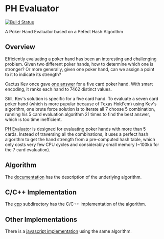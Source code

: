 # PH Evaluator

[![Build Status](https://travis-ci.com/HenryRLee/PokerHandEvaluator.svg?branch=master)](https://travis-ci.com/HenryRLee/PokerHandEvaluator)

A Poker Hand Evaluator based on a Pefect Hash Algorithm

## Overview

Efficiently evaluating a poker hand has been an interesting and challenging
problem. Given two different poker hands, how to determine which one is
stronger? Or more generally, given one poker hand, can we assign a point to
it to indicate its strength?

Cactus Kev once gave [one answer](http://suffe.cool/poker/evaluator.html) for
a five card poker hand. With smart encoding, it ranks each hand to 7462
distinct values.

Still, Kev's solution is specific for a five card hand. To evaluate a seven
card poker hand (which is more pupular because of Texas Hold'em) using Kev's
algorithm, one brute force solution is to iterate all 7 choose 5 combination,
running his 5 card evaluation algorithm 21 times to find the best answer,
which is too time inefficient.

[PH Evaluator](https://github.com/HenryRLee/PokerHandEvaluator) is designed
for evaluating poker hands with more than 5 cards. Instead of traversing all
the combinations, it uses a perfect hash algorithm to get the hand strength
from a pre-computed hash table, which only costs very few CPU cycles and
considerably small memory (~100kb for the 7 card evaluation).

## Algorithm

The [documentation](Documentation/Algorithm.md) has the description of the
underlying algorithm.

## C/C++ Implementation

The [cpp](cpp) subdirectory has the C/C++ implementation of the algorithm.

## Other Implementations

There is a [javascript implementation](https://github.com/thlorenz/phe) using
the same algorithm.


